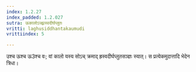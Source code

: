 ```yaml
---
index: 1.2.27
index_padded: 1.2.027
sutra: ऊकालोऽज्झ्रस्वदीर्घप्लुतः
vritti: laghusiddhantakaumudi
vrittiindex: 5

---
```

उश्च ऊश्च ऊ3श्च वः; वां कालो यस्य सोऽच् क्रमाद् ह्रस्वदीर्घप्लुतसञ्ज्ञः स्यात्। स प्रत्येकमुदात्तादि भेदेन त्रिधा।